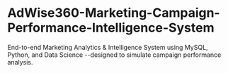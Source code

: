 # AdWise360-Marketing-Campaign-Performance-Intelligence-System
End-to-end Marketing Analytics &amp; Intelligence System using MySQL, Python, and Data Science --designed to simulate campaign performance analysis.

